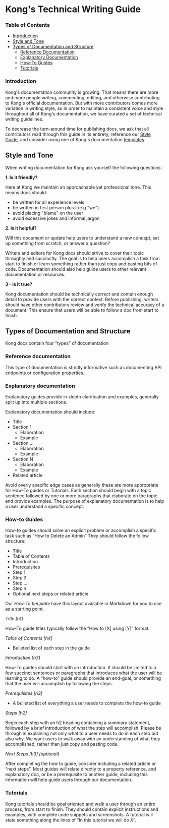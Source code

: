 # Kong's Technical Writing Guide

### Table of Contents

- [Introduction](#introduction)
- [Style and Tone](#style-and-tone)
- [Types of Documentation and Structure](#types-of-documentation-and-structure)
  - [Reference Documentation](#reference-documentation)
  - [Explanatory Documentation](#explanatory-documentation)
  - [How-To Guides](#how-to-guides)
  - [Tutorials](#tutorials)


### Introduction

Kong's documentation community is growing. That means there are more and more 
people writing, commenting, editing, and otherwise contributing to Kong's 
official documentation. But with more contributors comes more variation in
writing style, so in order to maintain a consistent voice and style throughout
all of Kong's documentation, we have curated a set of technical writing guidelines. 

To decrease the turn-around time for publishing docs, we ask that all
contributors read through this guide in its entirety, reference our 
[Style Guide](/STYLEGUIDE.md), and consider using one of Kong's documentation
[templates](/templates).


## Style and Tone

When writing documentation for Kong ask yourself the following questions:

**1. Is it friendly?**

Here at Kong we maintain an approachable yet professional tone. This means docs
should:

- be written for all experience levels
- be written in first person plural (e.g "we")
- avoid placing "blame" on the user
- avoid excessive jokes and informal jargon


**2. Is it helpful?**

Will this document or update help users to understand a new concept, set up
something from scratch, or answer a question?

Writers and editors for Kong docs should strive to cover their topic throughly 
and succinctly. The goal is to help users accomplish a task from start to finish
or learn something rather than just copy and pasting bits of code. Documentation
should also help guide users to other relevant documentation or resources.

**3 - Is it true?**

Kong documentation should be technically correct and contain enough detail to 
provide users with the correct context. Before publishing, writers should have
other contributors review and verify the technical accuracy of a document. This
ensure that users will be able to follow a doc from start to finish.

## Types of Documentation and Structure
Kong docs contain four “types” of documentation


### Reference documentation

This type of documentation is strictly informative such as documenting API
endpoints or configuration properties.


### Explanatory documentation

Explanatory guides provide in-depth clarification and examples, generally split
up into multiple sections.

Explanatory documentation should include:

* Title
* Section 1
    * Elaboration
    * Example
* Section ...
    * Elaboration
    * Example
* Section N
    * Elaboration
    * Example
* Related article

Avoid overly specific edge cases as generally these are more appropriate for
How-To guides or Tutorials. Each section should begin with a topic sentence
followed by one or more paragraphs that elaborate on the topic and provide
examples. The purpose of explanatory documentation is to help a user understand
a specific concept.


### How-to Guides

How-to guides should solve an explicit problem or accomplish a specific task
such as “How to Delete an Admin”
They should follow the follow structure:

* Title
* Table of Contents
* Introduction
* Prerequisites
* Step 1 
* Step 2
* Step ...
* Step n
* Optional next steps or related article

Our _How-To template_ have this layout available in Markdown for you to use as
a starting point.

*Title [h1]*

How-To guide titles typically follow the “How to [X] using [Y]” format.

*Table of Contents [h4]*
 
 - Bulleted list of each step in the guide

*Introduction [h3]*

How-To guides should start with an introduction. It should be limited to a few
succinct sentences or paragraphs that introduces what the user will be learning
to do. A “how-to” guide should provide an end-goal, or something that the user
will accomplish by following the steps. 

*Prerequisites [h3]*

* A bulleted list of everything a user needs to complete the how-to guide

*Steps [h2]*

Begin each step with an h2 heading containing a summary statement, followed by
a brief introduction of what the step will accomplish. Please be through in
explaining not only what to a user needs to do in each step but also why. We
want users to walk away with an understanding of what they accomplished,
rather than just copy and pasting code.

*Next Steps [h3] [optional]*

After completing the how to guide, consider including a related article or
“next steps”. Most guides will relate directly to a property reference, and
explanatory doc, or be a prerequisite to another guide, including this
information will help guide users through our documentation.


### Tutorials

Kong tutorials should be goal oriented and walk a user through an entire process,
from start to finish. They should contain explicit instructions and examples,
with complete code snippets and screenshots. A tutorial will state something
along the lines of “In this tutorial we will do *X*”. 
